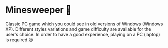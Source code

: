# Minesweeper :triangular_flag_on_post:

Classic PC game which you could see in old versions of Windows (Windows XP).
Different styles variations and game difficulty are available for the user's choice.
In order to have a good experience, playing on a PC (laptop) is required.:smiley: